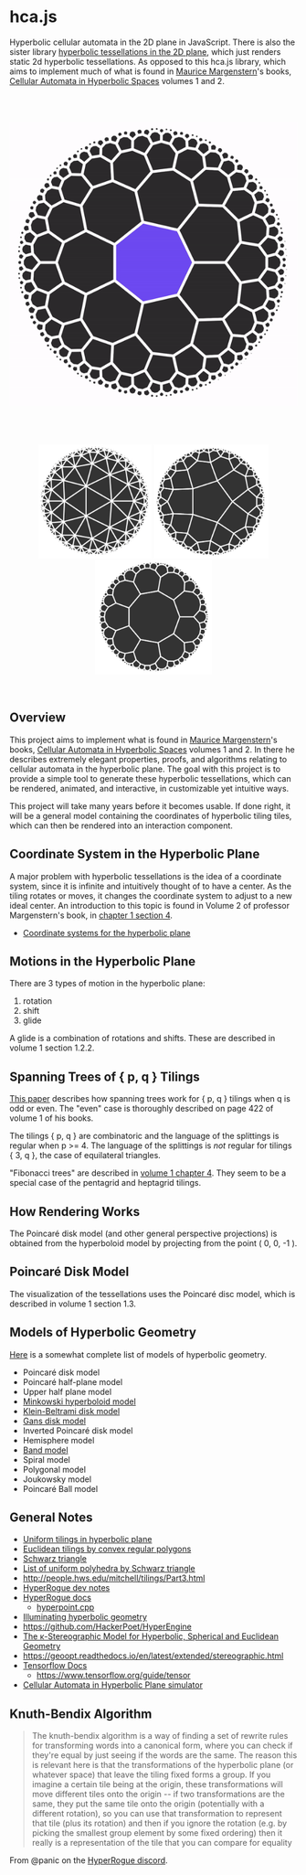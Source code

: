# hca.js

Hyperbolic cellular automata in the 2D plane in JavaScript. There is
also the sister library
[hyperbolic tessellations in the 2D plane](https://github.com/lancejpollard/ht.js),
which just renders static 2d hyperbolic tessellations. As opposed to
this hca.js library, which aims to implement much of what is found in
[Maurice Margenstern](http://www.lita.univ-lorraine.fr/~margens/)'s
books,
[Cellular Automata in Hyperbolic Spaces](https://www.amazon.com/Cellular-Automata-Hyperbolic-Spaces-Implementations/dp/1933153067)
volumes 1 and 2.

<br/>
<br/>
<p align='center'>
  <img src='https://github.com/lancejpollard/hca.js/blob/make/7-3.gif?raw=true' height='500'>
</p>
<br/>
<br/>
<p align='center'>
  <img src='https://github.com/lancejpollard/hca.js/blob/make/3-7.png?raw=true' height='200'>
  <img src='https://github.com/lancejpollard/hca.js/blob/make/5-4.png?raw=true' height='200'>
  <img src='https://github.com/lancejpollard/hca.js/blob/make/9-3.png?raw=true' height='200'>
</p>
<br/>

## Overview

This project aims to implement what is found in
[Maurice Margenstern](http://www.lita.univ-lorraine.fr/~margens/)'s
books,
[Cellular Automata in Hyperbolic Spaces](https://www.amazon.com/Cellular-Automata-Hyperbolic-Spaces-Implementations/dp/1933153067)
volumes 1 and 2. In there he describes extremely elegant properties,
proofs, and algorithms relating to cellular automata in the hyperbolic
plane. The goal with this project is to provide a simple tool to
generate these hyperbolic tessellations, which can be rendered,
animated, and interactive, in customizable yet intuitive ways.

This project will take many years before it becomes usable. If done
right, it will be a general model containing the coordinates of
hyperbolic tiling tiles, which can then be rendered into an interaction
component.

## Coordinate System in the Hyperbolic Plane

A major problem with hyperbolic tessellations is the idea of a
coordinate system, since it is infinite and intuitively thought of to
have a center. As the tiling rotates or moves, it changes the coordinate
system to adjust to a new ideal center. An introduction to this topic is
found in Volume 2 of professor Margenstern's book, in
[chapter 1 section 4](https://books.google.com/books?id=eEgvfic3A4kC&lpg=PP1&pg=PA70#v=onepage&q&f=false).

- [Coordinate systems for the hyperbolic plane](https://en.wikipedia.org/wiki/Coordinate_systems_for_the_hyperbolic_plane)

## Motions in the Hyperbolic Plane

There are 3 types of motion in the hyperbolic plane:

1. rotation
1. shift
1. glide

A glide is a combination of rotations and shifts. These are described in
volume 1 section 1.2.2.

## Spanning Trees of { p, q } Tilings

[This paper](https://arxiv.org/pdf/0911.4040.pdf) describes how spanning
trees work for { p, q } tilings when q is odd or even. The "even" case
is thoroughly described on page 422 of volume 1 of his books.

The tilings { p, q } are combinatoric and the language of the splittings
is regular when p >= 4. The language of the splittings is _not_ regular
for tilings { 3, q }, the case of equilateral triangles.

"Fibonacci trees" are described in
[volume 1 chapter 4](https://books.google.com/books?id=wGjX1PpFqjAC&lpg=PP1&pg=PA151#v=onepage&q&f=false).
They seem to be a special case of the pentagrid and heptagrid tilings.

## How Rendering Works

The Poincaré disk model (and other general perspective projections) is
obtained from the hyperboloid model by projecting from the point ( 0, 0,
-1 ).

## Poincaré Disk Model

The visualization of the tessellations uses the Poincaré disc model,
which is described in volume 1 section 1.3.

## Models of Hyperbolic Geometry

[Here](http://roguetemple.com/z/hyper/models.php) is a somewhat complete
list of models of hyperbolic geometry.

- Poincaré disk model
- Poincaré half-plane model
- Upper half plane model
- [Minkowski hyperboloid model](https://en.wikipedia.org/wiki/Hyperboloid_model)
- [Klein-Beltrami disk model](https://en.wikipedia.org/wiki/Beltrami%E2%80%93Klein_model)
- [Gans disk model](https://en.wikipedia.org/wiki/Hyperbolic_geometry#The_Gans_model)
- Inverted Poincaré disk model
- Hemisphere model
- [Band model](https://en.wikipedia.org/wiki/Band_model)
- Spiral model
- Polygonal model
- Joukowsky model
- Poincaré Ball model

## General Notes

- [Uniform tilings in hyperbolic plane](https://en.wikipedia.org/wiki/Uniform_tilings_in_hyperbolic_plane)
- [Euclidean tilings by convex regular polygons](https://en.wikipedia.org/wiki/Euclidean_tilings_by_convex_regular_polygons)
- [Schwarz triangle](https://en.wikipedia.org/wiki/Schwarz_triangle)
- [List of uniform polyhedra by Schwarz triangle](https://en.wikipedia.org/wiki/List_of_uniform_polyhedra_by_Schwarz_triangle)
- http://people.hws.edu/mitchell/tilings/Part3.html
- [HyperRogue dev notes](http://www.roguetemple.com/z/hyper/dev.php)
- [HyperRogue docs](https://zenorogue.github.io/hyperrogue-doc/)
  - [hyperpoint.cpp](https://github.com/zenorogue/hyperrogue/blob/master/hyperpoint.cpp)
- [Illuminating hyperbolic geometry](https://www.youtube.com/watch?v=eGEQ_UuQtYs)
- https://github.com/HackerPoet/HyperEngine
- [The κ-Stereographic Model for Hyperbolic, Spherical and Euclidean Geometry](https://andbloch.github.io/K-Stereographic-Model)
- https://geoopt.readthedocs.io/en/latest/extended/stereographic.html
- [Tensorflow Docs](https://js.tensorflow.org/api/latest)
  - https://www.tensorflow.org/guide/tensor
- [Cellular Automata in Hyperbolic Plane simulator](https://dmishin.github.io/hyperbolic-ca-simulator/help.html)

## Knuth-Bendix Algorithm

> The knuth-bendix algorithm is a way of finding a set of rewrite rules
> for transforming words into a canonical form, where you can check if
> they're equal by just seeing if the words are the same. The reason
> this is relevant here is that the transformations of the hyperbolic
> plane (or whatever space) that leave the tiling fixed forms a group.
> If you imagine a certain tile being at the origin, these
> transformations will move different tiles onto the origin -- if two
> transformations are the same, they put the same tile onto the origin
> (potentially with a different rotation), so you can use that
> transformation to represent that tile (plus its rotation) and then if
> you ignore the rotation (e.g. by picking the smallest group element by
> some fixed ordering) then it really is a representation of the tile
> that you can compare for equality

From @panic on the
[HyperRogue discord](https://discord.com/channels/540092734300618753/694122059097178172).
